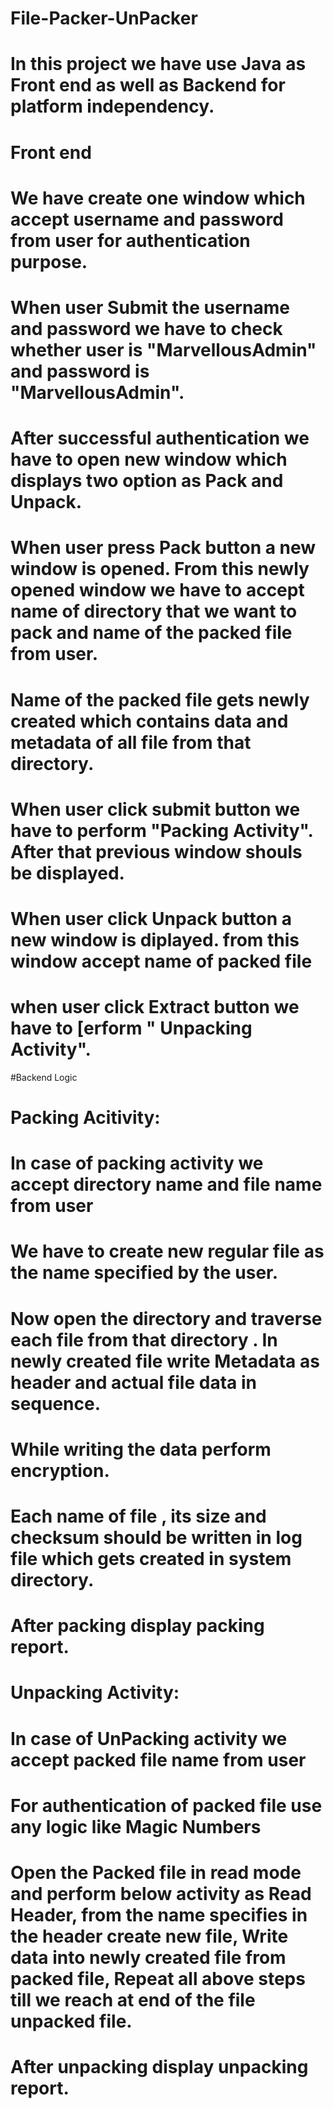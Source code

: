 # File-Packer-UnPacker

# In this project we have use Java as Front end as well as Backend for platform independency.

# Front end

# We have create one window which accept username and password from user for authentication purpose.

# When user Submit the username and  password we have to check whether user is "MarvellousAdmin" and password is "MarvellousAdmin". 

# After successful authentication we have to open new window which displays two option as Pack and Unpack.

# When user press Pack button a new window is opened. From this newly opened window we have to accept name of directory that we want to pack and name of the packed file from user.

# Name of the packed file gets newly created which contains data and metadata of all file from that directory.

# When user click submit button we have to perform "Packing Activity". After that previous window shouls be displayed.

# When user click Unpack button a new window is diplayed. from this window accept name of packed file

# when user click Extract button we have to [erform " Unpacking Activity".  




#Backend Logic

# Packing Acitivity:
# In case of packing activity we accept directory name and file name from user
# We have to create new regular file as the name specified by the user.
# Now open the directory and traverse each file from that directory . In newly created file write Metadata as header and actual file data in sequence.
# While writing the data perform encryption.
# Each name of file , its size and checksum should be written in log file which gets created in system directory.
# After packing display packing report.

# Unpacking Activity:
# In case of UnPacking activity we accept packed file name from user
# For authentication of packed file use any logic like Magic Numbers
# Open the Packed file in read mode and perform below activity as Read Header, from the name specifies in the header create new file, Write data into newly created file from packed file, Repeat all above steps till we reach at end of the file unpacked file.
# After unpacking display unpacking report.
